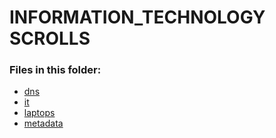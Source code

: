 <!-- C:\Users\razer\Desktop\walkerrh.github.io\SCROLLS_FOLDER\INFORMATION_TECHNOLOGY\INFORMATION_TECHNOLOGY_SCROLLS.md -->

# INFORMATION_TECHNOLOGY SCROLLS







### Files in this folder:
- [dns](/SCROLLS_FOLDER/INFORMATION_TECHNOLOGY/dns.html)
- [it](/SCROLLS_FOLDER/INFORMATION_TECHNOLOGY/it.html)
- [laptops](/SCROLLS_FOLDER/INFORMATION_TECHNOLOGY/laptops.html)
- [metadata](/SCROLLS_FOLDER/INFORMATION_TECHNOLOGY/metadata.html)
